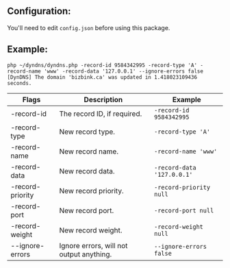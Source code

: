 Configuration:
------
You'll need to edit `config.json` before using this package.

Example:
------
```
php ~/dyndns/dyndns.php -record-id 9584342995 -record-type 'A' -record-name 'www' -record-data '127.0.0.1' --ignore-errors false
[DynDNS] The domain 'bizbink.ca' was updated in 1.418023109436 seconds.
```

Flags | Description | Example
--- | --- | ---
-record-id | The record ID, if required. | `-record-id 9584342995`
-record-type | New record type. | `-record-type 'A'`
-record-name | New record name. | `-record-name 'www'`
-record-data | New record data. | `-record-data '127.0.0.1'`
-record-priority | New record priority. | `-record-priority null`
-record-port | New record port. | `-record-port null`
-record-weight | New record weight. | `-record-weight null`
--ignore-errors | Ignore errors, will not output anything. | `--ignore-errors false`
